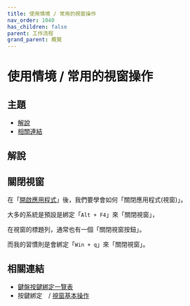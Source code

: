 ```yaml
---
title: 使用情境 / 常用的視窗操作
nav_order: 1040
has_children: false
parent: 工作流程
grand_parent: 概覽
---
```



# 使用情境 / 常用的視窗操作




## 主題

* [解說](#解說)
* [相關連結](#相關連結)




## 解說




## 關閉視窗

在「[開啟應用程式](https://samwhelp.github.io/note-about-lingmo/read/guide/workflow/launch-application.html)」後，我們要學會如何「關閉應用程式(視窗)」。

大多的系統是預設是綁定「`Alt + F4`」來「關閉視窗」，

在視窗的標題列，通常也有一個「關閉視窗按鈕」。

而我的習慣則是會綁定「`Win + q`」來「關閉視窗」。






## 相關連結

* [鍵盤按鍵綁定一覽表](https://samwhelp.github.io/note-about-lingmo/read/cheatsheet/keybind.html#視窗操作)
* 按鍵綁定　/ [視窗基本操作](https://samwhelp.github.io/note-about-lingmo/read/config/keybind/window-control.html)
